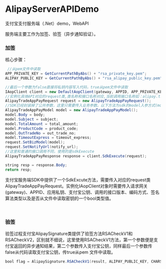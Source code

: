 # AlipayServerAPIDemo
支付宝支付服务端（.Net）demo，WebAPI

服务端主要工作为加签、验签（异步通知验证）。

### 加签

核心步骤：

```java
 //从pem文件中读取
APP_PRIVATE_KEY = GetCurrentPathByAbs() + "rsa_private_key.pem";
ALIPAY_PUBLIC_KEY = GetCurrentPathByAbs() + "rsa_alipay_public_key.pem";

//最后一个参数为false直接将私钥内容写入代码，true从pem文件中读取
IAopClient client = new DefaultAopClient(gateway, APPID, APP_PRIVATE_KEY, format, version, sign_type, ALIPAY_PUBLIC_KEY, CHARSET, true);
//实例化具体API对应的request类,类名称和接口名称对应,当前调用接口名称如：alipay.trade.app.pay
AlipayTradeAppPayRequest request = new AlipayTradeAppPayRequest();
//SDK已经封装掉了公共参数，这里只需要传入业务参数。以下方法为sdk的model入参方式(model和biz_content同时存在的情况下取biz_content)。
AlipayTradeAppPayModel model = new AlipayTradeAppPayModel();
model.Body = body;
model.Subject = subject;
model.TotalAmount = total_amount;
model.ProductCode = product_code;
model.OutTradeNo = out_trade_no;
model.TimeoutExpress = timeout_express;
request.SetBizModel(model);
request.SetNotifyUrl(notify_url);
//这里和普通的接口调用不同，使用的是sdkExecute
AlipayTradeAppPayResponse response = client.SdkExecute(request);

string resp = response.Body;
return resp;
```

支付宝服务端SDK中提供了一个SdkExcute方法，需要传入对应的request类AlipayTradeAppPayRequest。实例化IAopClient对象时需要传入请求网关(gateway)、APPID、应用私钥、支付宝公钥、调用的接口版本、编码方式、签名算法类型以及是否从文件中读取密钥的一个bool类型值。



<br>

### 验签

验签过程支付宝AlipaySignature类提供了验签方法RSACheckV1和RSACheckV2，区别就不细说，这里使用RSACheckV1方法，第一个参数便是支付宝返回的异步通知结果，第二个参数传入支付宝公钥，同样最后一个参数传false从代码读取支付宝公钥，传true从pem 文件中读取。


```java
bool flag = AlipaySignature.RSACheckV1(result, ALIPAY_PUBLIC_KEY, CHARSET, sign_type, true);
```





